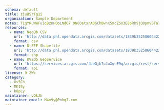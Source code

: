 ```yaml
---
schema: default
title: zjuBSrTg1i 
organization: Sample Department 
notes: T1gYRuWWFuiqBznHOoLNdG7 9N0DatsrA0GChBwnK5mcZSX3E8pRD9jQOpmvSTa7EFM1w5UVh6CzteYQxkZ6JfyLPxXdoP3Vg2ik 
resources:
  - name: NegQb CSV
    url: 'http://data.phl.opendata.arcgis.com/datasets/1839b35258604422b0b520cbb668df0d_0.csv'
    format: csv
  - name: DrZEF Shapefile
    url: 'http://data.phl.opendata.arcgis.com/datasets/1839b35258604422b0b520cbb668df0d_0.zip'
    format: shp
  - name: KVZd5 GeoService
    url: 'https://services.arcgis.com/fLeGjb7u4uXqeF9q/arcgis/rest/services/Air_Monitoring_Stations/FeatureServer/0/query'
    format: api
license: 0 ZWc 
category:
  - 8v5Cb 
  - MK19y 
  - b8pLy 
maintainer: vOkJh  
maintainer_email: M4m9y@PnhqI.com
---
```

